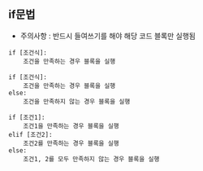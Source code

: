 ## if문법
- 주의사항 : 반드시 들여쓰기를 해야 해당 코드 블록만 실행됨
```
if [조건식]:
    조건을 만족하는 경우 블록을 실행

if [조건식]:
    조건을 만족하는 경우 블록을 실행
else:
    조건을 만족하지 않는 경우 블록을 실행

if [조건1]:
    조건1을 만족하는 경우 블록을 실행
elif [조건2]:
    조건2를 만족하는 경우 블록을 실행
else:
    조건1, 2를 모두 만족하지 않는 경우 블록을 실행

```